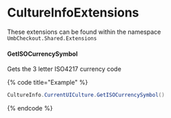 # CultureInfoExtensions

These extensions can be found within the namespace `UmbCheckout.Shared.Extensions`

#### GetISOCurrencySymbol

Gets the 3 letter ISO4217 currency code

{% code title="Example" %}
```csharp
CultureInfo.CurrentUICulture.GetISOCurrencySymbol()
```
{% endcode %}

